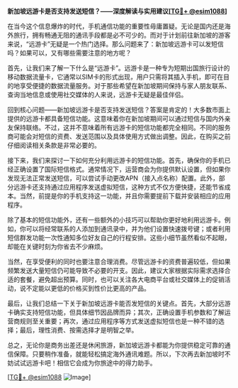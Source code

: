 **新加坡远游卡是否支持发送短信？——深度解读与实用建议[[TG💪+ @esim1088](https://t.me/s/esim1088)]**

在当今这个信息爆炸的时代，手机通信功能的重要性毋庸置疑。无论是国内还是海外旅行，拥有畅通无阻的通讯手段都是必不可少的。而对于计划前往新加坡的游客来说，“远游卡”无疑是一个热门选择。那么问题来了：新加坡远游卡可以发短信吗？如果可以，又有哪些需要注意的地方呢？

首先，让我们来了解一下什么是“远游卡”。远游卡是一种专为短期出国旅行设计的移动数据流量卡，它通常以SIM卡的形式出现，用户只需将其插入手机，即可在目的地享受便捷的数据流量服务。对于那些希望在新加坡期间保持与家人朋友联系、查询当地信息或使用社交媒体的人来说，远游卡无疑是最佳伴侣。

回到核心问题——新加坡远游卡是否支持发送短信？答案是肯定的！大多数市面上提供的远游卡都具备短信功能。这意味着你在新加坡期间可以通过短信与国内外亲友保持联络。不过，这并不意味着所有远游卡的短信功能都完全相同。不同的服务商可能会对短信的资费、发送范围以及具体使用方式做出调整。因此，在购买之前仔细阅读相关条款是非常必要的。

接下来，我们来探讨一下如何充分利用远游卡的短信功能。首先，确保你的手机已经正确设置了国际短信格式。通常情况下，运营商会为你提供默认设置，但如果你发现无法正常发送短信，可以尝试手动更改APN（接入点名称）配置。此外，部分远游卡还支持通过应用程序发送虚拟短信，这种方式不仅方便快捷，还能节省成本。当然，前提是你的手机支持这一功能，并且你需要提前下载并安装相应的应用程序。

除了基本的短信功能外，还有一些额外的小技巧可以帮助你更好地利用远游卡。例如，你可以将经常联系的人添加到通讯录中，并为他们设置快速拨号键；或者利用短信群发功能一次性通知多位好友自己的行程安排。这些小细节虽然看似不起眼，却能在关键时刻为你省去不少麻烦。

当然，在享受便利的同时也要注意合理消费。尽管远游卡的资费普遍较低，但如果频繁发送大量短信仍可能导致不必要的开支。因此，建议大家根据实际需求选择合适的套餐，避免超出预算。同时，也可以关注各大电商平台或社交媒体上的促销活动，说不定能以更低的价格买到性价比更高的产品。

最后，让我们总结一下关于新加坡远游卡能否发短信的关键点。首先，大部分远游卡确实支持短信功能，但具体细节因品牌而异；其次，正确设置手机参数和了解运营商规则至关重要；再次，通过应用程序等方式发送虚拟短信也是一种不错的选择；最后，理性消费、按需选择才是明智之举。

总之，无论你是商务出差还是休闲旅游，新加坡远游卡都能为你提供稳定可靠的通信保障。只要稍作准备，就能轻松搞定海外通讯难题。所以，下次再去新加坡时不妨试试远游卡吧！相信它会成为你旅途中的得力助手。

[[TG💪+ @esim1088](https://t.me/s/esim1088) ![Image](https://i.postimg.cc/4NQfJmqS/Snipaste-2025-05-13-00-14-12.png)]